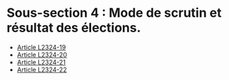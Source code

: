 # Sous-section 4 : Mode de scrutin et résultat des élections.

* [Article L2324-19](./LEGIARTI000006902043.md)
* [Article L2324-20](./LEGIARTI000028699211.md)
* [Article L2324-21](./LEGIARTI000028699201.md)
* [Article L2324-22](./LEGIARTI000031013631.md)
